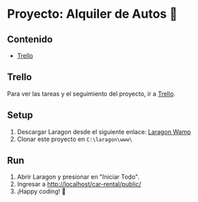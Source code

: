 # Proyecto: Alquiler de Autos 🚗

## Contenido

- [Trello](#trello)

## Trello

Para ver las tareas y el seguimiento del proyecto, ir a [Trello](https://trello.com/invite/b/DwOSld87/ATTIce33c4ef859b7a25149cdf39fcf7c9560E548510/alquiler-de-autos).

## Setup

1. Descargar Laragon desde el siguiente enlace: [Laragon Wamp](https://github.com/leokhoa/laragon/releases/download/6.0.0/laragon-wamp.exe)
2. Clonar este proyecto en `C:\laragon\www\`

## Run

1. Abrir Laragon y presionar en "Iniciar Todo".
2. Ingresar a [http://localhost/car-rental/public/](http://localhost/car-rental/public/)
3. ¡Happy coding! 🎉
